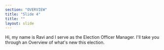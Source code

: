 ```yaml
---
section: "OVERVIEW"
title: "Slide 4"
title: ""
layout: slide
---
```


Hi, my name is Ravi and I serve as the Election Officer Manager. I'll take you through an Overview of what's new this election.




